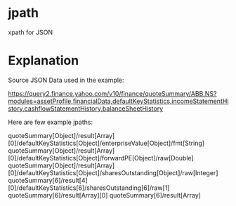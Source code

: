 # jpath
xpath for JSON

# Explanation
Source JSON Data used in the example:

https://query2.finance.yahoo.com/v10/finance/quoteSummary/ABB.NS?modules=assetProfile,financialData,defaultKeyStatistics,incomeStatementHistory,cashflowStatementHistory,balanceSheetHistory

Here are few example jpaths:

quoteSummary[Object]/result[Array][0]/defaultKeyStatistics[Object]/enterpriseValue[Object]/fmt[String]
quoteSummary[Object]/result[Array][0]/defaultKeyStatistics[Object]/forwardPE[Object]/raw[Double]
quoteSummary[Object]/result[Array][0]/defaultKeyStatistics[Object]/sharesOutstanding[Object]/raw[Integer]
quoteSummary[6]/result[4][0]/defaultKeyStatistics[6]/sharesOutstanding[6]/raw[1]
quoteSummary[6]/result[Array][0]
quoteSummary[6]/result[Array]
